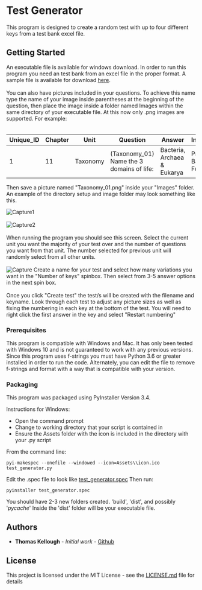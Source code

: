 # Test Generator

This program is designed to create a random test with up to four different keys from a test bank excel file.

## Getting Started

An executable file is available for windows download. In order to run this program you need an test bank from an excel file in the proper format. A sample file is available for download [here](sample_test_bank.xlsx). <br/><br/>
You can also have pictures included in your questions. To achieve this name type the name of your image inside parentheses at the beginning of the question, then place the image inside a folder named Images within the same directory of your executable file. At this now only .png images are supported. For example: <br/><br/>

| Unique_ID	| Chapter |   Unit   |                  Question                  |           Answer            |         Incorrect1         |         Incorrect2         |         Incorrect3          |         Incorrect4          | 
| --------- | ------- | -------- | ------------------------------------------ | --------------------------- | -------------------------- | -------------------------- | --------------------------- | --------------------------- |
|     1	    |    11   |	Taxonomy |	(Taxonomy_01) Name the 3 domains of life: | Bacteria, Archaea & Eukarya | Protista, Bacteria & Fungi | Animalia, Protista & Fungi | Bacteria, Animalia & Archae | Bacteria, Archaea & Eukarya |

Then save a picture named "Taxonomy_01.png" inside your "Images" folder. <br/> 
An example of the directory setup and image folder may look something like this.

![Capture1](https://user-images.githubusercontent.com/41200583/56541165-88d4e500-6530-11e9-9fe6-560aeff08af8.PNG)<br/><br/>
![Capture2](https://user-images.githubusercontent.com/41200583/56541167-8a9ea880-6530-11e9-9d85-8a541464f280.PNG)<br/><br/>
When running the program you should see this screen. Select the current unit you want the majority of your test over and the number of questions you want from that unit. The number selected for previous unit will randomly select from all other units.<br/><br/>
![Capture](https://user-images.githubusercontent.com/41200583/56541169-8c686c00-6530-11e9-9006-823e5cdfeeb6.PNG)
Create a name for your test and select how many variations you want in the "Number of keys" spinbox. Then select from 3-5 answer options in the next spin box.<br/><br/>
Once you click "Create test" the test/s will be created with the filename and keyname. Look through each test to adjust any picture sizes as well as fixing the numbering in each key at the bottom of the test. You will need to right click the first answer in the key and select "Restart numbering"


### Prerequisites

This program is compatible with Windows and Mac. It has only been tested with Windows 10 and is not guaranteed to work with any previous versions. Since this program uses f-strings you must have Python 3.6 or greater installed in order to run the code. Alternately, you can edit the file to remove f-strings and format with a way that is compatible with your version. 

### Packaging
This program was packaged using PyInstaller Version 3.4. 

Instructions for Windows:
- Open the command prompt 
- Change to working directory that your script is contained in
- Ensure the Assets folder with the icon is included in the directory with your .py script

From the command line:
```
pyi-makespec --onefile --windowed --icon=Assets\\icon.ico test_generator.py
```

Edit the .spec file to look like [test_generator.spec](test_generator.spec)
Then run:

```
pyinstaller test_generator.spec
```

You should have 2-3 new folders created. 'build', 'dist', and possibly '_pycache_'
Inside the 'dist' folder will be your executable file.

## Authors

* **Thomas Kellough** - *Initial work* - [Github](https://github.com/thomaskellough)

## License

This project is licensed under the MIT License - see the [LICENSE.md](LICENSE.md) file for details

